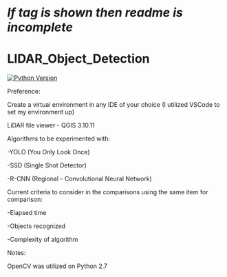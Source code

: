 # ***If tag is shown then readme is incomplete***

# LIDAR_Object_Detection

[![Python Version](https://www.python.org/download/releases/2.7/)](https://python.org)

Preference: 

Create a virtual environment in any IDE of your choice (I utilized VSCode to set my environment up)

LiDAR file viewer - QGIS 3.10.11

Algorithms to be experimented with:

-YOLO (You Only Look Once)

-SSD (Single Shot Detector)

-R-CNN (Regional - Convolutional Neural Network)

Current criteria to consider in the comparisons using the same item for comparison:

-Elapsed time

-Objects recognized

-Complexity of algorithm

Notes:

OpenCV was utilized on Python 2.7 
